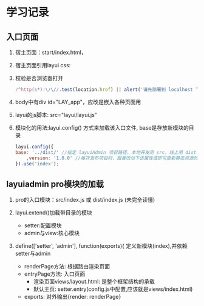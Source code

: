 # 学习记录

## 入口页面

1. 宿主页面：start/index.html，
2. 宿主页面引用layui css: <link rel="stylesheet" href="layui/css/layui.css" media="all">
3. 校验是否浏览器打开

    ~~~javascript
    /^http(s*):\/\//.test(location.href) || alert('请先部署到 localhost 下再访问');
    ~~~

4. body中有div id="LAY_app"，应改是嵌入各种页面用
5. layui的js脚本: src="layui/layui.js"
6. 模块化的用法:layui.config() 方式来加载该入口文件, base是存放新模块的目录

    ~~~javascript
    layui.config({
    base: '../dist/' //指定 layuiAdmin 项目路径，本地开发用 src，线上用 dist
        ,version: '1.0.0' //每次发布项目时，跟着改动下该属性值即可更新静态资源的缓存（参考开发者文档的缓存问题）
    }).use('index');
    ~~~

## layuiadmin pro模块的加载

1. pro的入口模块：src/index.js 或 dist/index.js (未完全读懂)
2. layui.extend()加载带目录的模块

	- setter:配置模块
	- admin与view:核心模块

3. define(['setter', 'admin'], function(exports){ 定义新模块(index),并依赖setter与admin

	- renderPage方法: 根据路由渲染页面
	- entryPage方法: 入口页面
		- 渲染页面views/layout.html: 是整个框架结构的承载
		- 默认主页: setter.entry(config.js中配置,应该就是views/index.html)
	- exports: 对外输出{render: renderPage}
